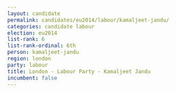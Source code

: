 ```yaml
---
layout: candidate
permalink: candidates/eu2014/labour/kamaljeet-jandu/
categories: candidate labour
election: eu2014
list-rank: 6
list-rank-ordinal: 6th
person: kamaljeet-jandu
region: london
party: labour
title: London - Labour Party - Kamaljeet Jandu
incumbent: false
---
```

